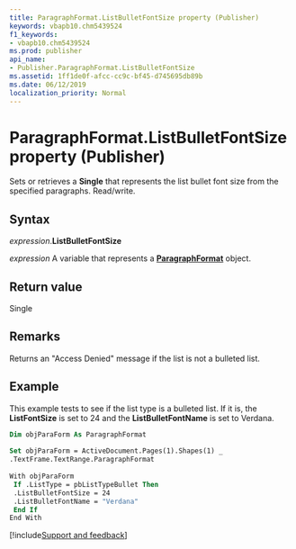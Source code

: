 ```yaml
---
title: ParagraphFormat.ListBulletFontSize property (Publisher)
keywords: vbapb10.chm5439524
f1_keywords:
- vbapb10.chm5439524
ms.prod: publisher
api_name:
- Publisher.ParagraphFormat.ListBulletFontSize
ms.assetid: 1ff1de0f-afcc-cc9c-bf45-d745695db89b
ms.date: 06/12/2019
localization_priority: Normal
---
```



# ParagraphFormat.ListBulletFontSize property (Publisher)

Sets or retrieves a **Single** that represents the list bullet font size from the specified paragraphs. Read/write.


## Syntax

_expression_.**ListBulletFontSize**

_expression_ A variable that represents a **[ParagraphFormat](Publisher.ParagraphFormat.md)** object.


## Return value

Single


## Remarks

Returns an "Access Denied" message if the list is not a bulleted list.


## Example

This example tests to see if the list type is a bulleted list. If it is, the **ListFontSize** is set to 24 and the **ListBulletFontName** is set to Verdana.

```vb
Dim objParaForm As ParagraphFormat 
 
Set objParaForm = ActiveDocument.Pages(1).Shapes(1) _ 
.TextFrame.TextRange.ParagraphFormat 
 
With objParaForm 
 If .ListType = pbListTypeBullet Then 
 .ListBulletFontSize = 24 
 .ListBulletFontName = "Verdana" 
 End If 
End With 

```

[!include[Support and feedback](~/includes/feedback-boilerplate.md)]